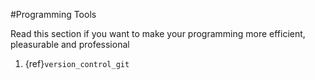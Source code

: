 #Programming Tools

Read this section if you want to make your programming more efficient, pleasurable and professional

1. {ref}`version_control_git`